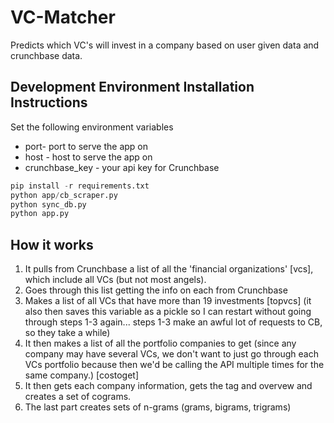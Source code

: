 VC-Matcher
========
Predicts which VC's will invest in a company based on user given data and crunchbase data.


Development Environment Installation Instructions
---
Set the following environment variables

* port- port to serve the app on
* host - host to serve the app on
* crunchbase_key - your api key for Crunchbase

 
 ```python
pip install -r requirements.txt
python app/cb_scraper.py
python sync_db.py
python app.py
 ```

How it works
---
1. It pulls from Crunchbase  a list of all the 'financial
organizations' [vcs], which include all VCs (but not most angels).
2. Goes through this list getting the info on each from Crunchbase
3. Makes a list of all VCs that have more than 19 investments [topvcs]
(it also then saves this variable as a pickle so I can restart without
going through steps 1-3 again... steps 1-3 make an awful lot of
requests to CB, so they take a while)
4. It then makes a list of all the portfolio companies to get (since
any company may have several VCs, we don't want to just go through
each VCs portfolio because then we'd be calling the API multiple times
for the same company.) [costoget]
5. It then gets each company information, gets the tag and overvew and
creates a set of cograms.
6. The last part creates sets of n-grams (grams, bigrams, trigrams)
